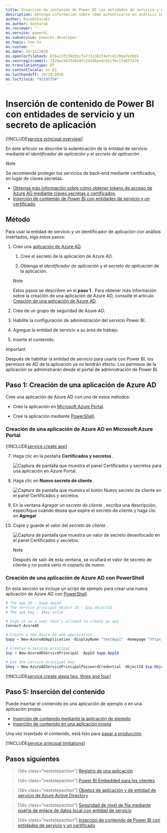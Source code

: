 ```yaml
---
title: Inserción de contenido de Power BI con entidades de servicio y un secreto de aplicación
description: Obtenga información sobre cómo autenticarse en análisis insertados mediante una entidad de servicio de aplicación de Azure Active Directory y un secreto de aplicación.
author: KesemSharabi
ms.author: kesharab
ms.reviewer: ''
ms.service: powerbi
ms.subservice: powerbi-developer
ms.topic: how-to
ms.custom: ''
ms.date: 10/15/2020
ms.openlocfilehash: 6f6a13f239d1bcfa7731361f4efcd129da7e2031
ms.sourcegitcommit: 1428acb6334649fc2d3d8ae4c42cfbc17e8f7476
ms.translationtype: HT
ms.contentlocale: es-ES
ms.lasthandoff: 10/19/2020
ms.locfileid: "92197754"
---
```

# <a name="embed-power-bi-content-with-service-principal-and-an-application-secret"></a>Inserción de contenido de Power BI con entidades de servicio y un secreto de aplicación

[!INCLUDE[service principal overview](../../includes/service-principal-overview.md)]

En este artículo se describe la autenticación de la entidad de servicio mediante el *identificador de aplicación* y el *secreto de aplicación* .

>[!NOTE]
>Se recomienda proteger los servicios de back-end mediante certificados, en lugar de claves secretas.
>* [Obtenga más información sobre cómo obtener tokens de acceso de Azure AD mediante claves secretas o certificados](/azure/architecture/multitenant-identity/client-assertion).
>* [Inserción de contenido de Power BI con entidades de servicio y un certificado](embed-service-principal-certificate.md).

## <a name="method"></a>Método

Para usar la entidad de servicio y un identificador de aplicación con análisis insertados, siga estos pasos:

1. Cree una [aplicación de Azure AD](/azure/active-directory/manage-apps/what-is-application-management).

    1. Cree el secreto de la aplicación de Azure AD.
    
    2. Obtenga el *identificador de aplicación* y el *secreto de aplicación* de la aplicación.

    >[!NOTE]
    >Estos pasos se describen en el **paso 1** . Para obtener más información sobre la creación de una aplicación de Azure AD, consulte el artículo [Creación de una aplicación de Azure AD](/azure/active-directory/develop/howto-create-service-principal-portal).

2. Cree de un grupo de seguridad de Azure AD.

3. Habilite la configuración de administración del servicio Power BI.

4. Agregue la entidad de servicio a su área de trabajo.

5. Inserte el contenido.

> [!IMPORTANT]
> Después de habilitar la entidad de servicio para usarla con Power BI, los permisos de AD de la aplicación ya no tendrán efecto. Los permisos de la aplicación se administrarán desde el portal de administración de Power BI.

## <a name="step-1---create-an-azure-ad-app"></a>Paso 1: Creación de una aplicación de Azure AD

Cree una aplicación de Azure AD con uno de estos métodos:

* Cree la aplicación en [Microsoft Azure Portal](https://portal.azure.com/#allservices).

* Cree la aplicación mediante [PowerShell](/powershell/azure/create-azure-service-principal-azureps).

### <a name="creating-an-azure-ad-app-in-the-microsoft-azure-portal"></a>Creación de una aplicación de Azure AD en Microsoft Azure Portal

[!INCLUDE[service create app](../../includes/service-principal-create-app.md)]

7. Haga clic en la pestaña **Certificados y secretos** .

     ![Captura de pantalla que muestra el panel Certificados y secretos para una aplicación en Azure Portal.](media/embed-service-principal/certificates-and-secrets.png)


8. Haga clic en **Nuevo secreto de cliente** .

    ![Captura de pantalla que muestra el botón Nuevo secreto de cliente en el panel Certificados y secretos.](media/embed-service-principal/new-client-secret.png)

9. En la ventana *Agregar un secreto de cliente* , escriba una descripción, especifique cuándo desea que expire el secreto de cliente y haga clic en **Agregar** .

10. Copie y guarde el valor del *secreto de cliente* .

    ![Captura de pantalla que muestra un valor de secreto desenfocado en el panel Certificados y secretos.](media/embed-service-principal/client-secret-value.png)

    >[!NOTE]
    >Después de salir de esta ventana, se ocultará el valor de secreto de cliente y no podrá verlo ni copiarlo de nuevo.

### <a name="creating-an-azure-ad-app-using-powershell"></a>Creación de una aplicación de Azure AD con PowerShell

En esta sección se incluye un script de ejemplo para crear una nueva aplicación de Azure AD con [PowerShell](/powershell/azure/create-azure-service-principal-azureps).

```powershell
# The app ID - $app.appid
# The service principal object ID - $sp.objectId
# The app key - $key.value

# Sign in as a user that's allowed to create an app
Connect-AzureAD

# Create a new Azure AD web application
$app = New-AzureADApplication -DisplayName "testApp1" -Homepage "https://localhost:44322" -ReplyUrls "https://localhost:44322"

# Creates a service principal
$sp = New-AzureADServicePrincipal -AppId $app.AppId

# Get the service principal key
$key = New-AzureADServicePrincipalPasswordCredential -ObjectId $sp.ObjectId
```
[!INCLUDE[service create steps two, three and four](../../includes/service-principal-create-steps.md)]

## <a name="step-5---embed-your-content"></a>Paso 5: Inserción del contenido

Puede insertar el contenido en una aplicación de ejemplo o en una aplicación propia.

* [Inserción de contenido mediante la aplicación de ejemplo](embed-sample-for-customers.md#embed-content-using-the-sample-application)
* [Inserción de contenido en una aplicación propia](embed-sample-for-customers.md#embed-content-within-your-application)

Una vez insertado el contenido, está listo para [pasar a producción](embed-sample-for-customers.md#move-to-production).

[!INCLUDE[service principal limitations](../../includes/service-principal-limitations.md)]

## <a name="next-steps"></a>Pasos siguientes

>[!div class="nextstepaction"]
>[Registro de una aplicación](register-app.md)

> [!div class="nextstepaction"]
>[Power BI Embedded para los clientes](embed-sample-for-customers.md)

>[!div class="nextstepaction"]
>[Objetos de aplicación y de entidad de servicio de Azure Active Directory](/azure/active-directory/develop/app-objects-and-service-principals)

>[!div class="nextstepaction"]
>[Seguridad de nivel de fila mediante puerta de enlace de datos local con entidad de servicio](embedded-row-level-security.md#on-premises-data-gateway-with-service-principal)

>[!div class="nextstepaction"]
>[Inserción de contenido de Power BI con entidades de servicio y un certificado](embed-service-principal-certificate.md)